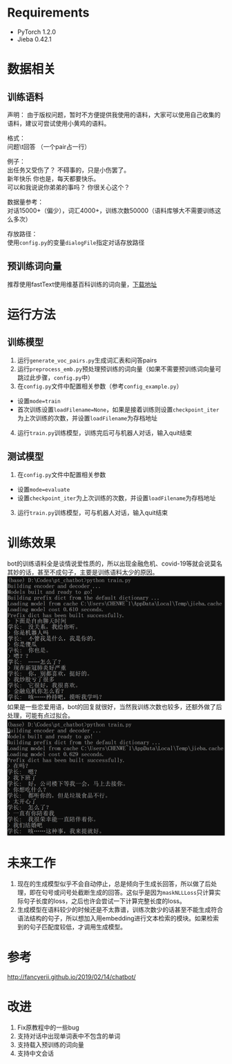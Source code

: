 # Requirements
 - PyTorch 1.2.0
 - Jieba 0.42.1

# 数据相关
## 训练语料
声明：
由于版权问题，暂时不方便提供我使用的语料，大家可以使用自己收集的语料，建议可尝试使用小黄鸡的语料。

格式：  
问题\t回答 （一个pair占一行）

例子：  
出任务又受伤了？	不碍事的，只是小伤罢了。  
新年快乐	你也是，每天都要快乐。  
可以和我说说你弟弟的事吗？	你很关心这个？

数据量参考：  
对话15000+（偏少），词汇4000+，训练次数50000（语料库够大不需要训练这么多次）

存放路径：  
使用`config.py`的变量`dialogFile`指定对话存放路径

## 预训练词向量
推荐使用fastText使用维基百科训练的词向量，[下载地址](https://fasttext.cc/docs/en/pretrained-vectors.html)

# 运行方法
## 训练模型
1. 运行`generate_voc_pairs.py`生成词汇表和问答pairs
2. 运行`preprocess_emb.py`预处理预训练的词向量（如果不需要预训练词向量可跳过此步骤，`config.py`中）
3. 在`config.py`文件中配置相关参数（参考`config_example.py`）
 - 设置`mode=train`
 - 首次训练设置`loadFilename=None`，如果是接着训练则设置`checkpoint_iter`为上次训练的次数，并设置`loadFilename`为存档地址
4. 运行`train.py`训练模型，训练完后可与机器人对话，输入quit结束

## 测试模型
1. 在`config.py`文件中配置相关参数
 - 设置`mode=evaluate`
 - 设置`checkpoint_iter`为上次训练的次数，并设置`loadFilename`为存档地址
3. 运行`train.py`训练模型，可与机器人对话，输入quit结束

# 训练效果
bot的训练语料全是谈情说爱性质的，所以出现金融危机、covid-19等就会说莫名其妙的话，甚至不成句子，主要是训练语料太少的原因。
![坏结果](imgs/效果图2.png)
如果是一些恋爱用语，bot的回复就很好，当然我训练次数也较多，还额外做了后处理，可能有点过拟合。
![坏结果](imgs/效果图.png)

# 未来工作
1. 现在的生成模型似乎不会自动停止，总是倾向于生成长回答，所以做了后处理，即在句号或问号处截断生成的回答。这似乎是因为`maskNLLLoss`只计算实际句子长度的loss，之后也许会尝试一下计算完整长度的loss。
2. 生成模型在语料较少的时候还是不太靠谱，训练次数少的话甚至不能生成符合语法结构的句子，所以想加入用embedding进行文本检索的模块。如果检索到的句子匹配度较低，才调用生成模型。

# 参考
http://fancyerii.github.io/2019/02/14/chatbot/

# 改进
1. Fix原教程中的一些bug
2. 支持对话中出现单词表中不包含的单词
3. 支持载入预训练的词向量
4. 支持中文会话
